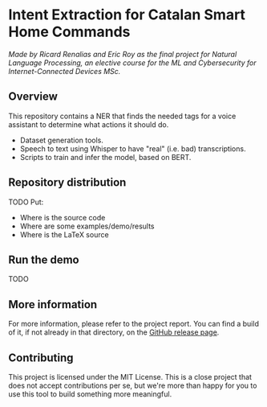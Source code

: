 # Intent Extraction for Catalan Smart Home Commands

*Made by Ricard Renalias and Eric Roy as the final project
for Natural Language Processing, an elective course for the
ML and Cybersecurity for Internet-Connected Devices MSc.*

## Overview

This repository contains a NER that finds the needed tags for a voice
assistant to determine what actions it should do.
- Dataset generation tools.
- Speech to text using Whisper to have "real" (i.e. bad) transcriptions.
- Scripts to train and infer the model, based on BERT.

## Repository distribution

TODO Put:
- Where is the source code
- Where are some examples/demo/results
- Where is the LaTeX source

## Run the demo

TODO

## More information

For more information, please refer to the project report. You can find
a build of it, if not already in that directory, on the
[GitHub release page](https://github.com/rrenaliasupc/NLPProject/releases).

## Contributing

This project is licensed under the MIT License. This is a close project that
does not accept contributions per se, but we're more than happy for you to use
this tool to build something more meaningful.
